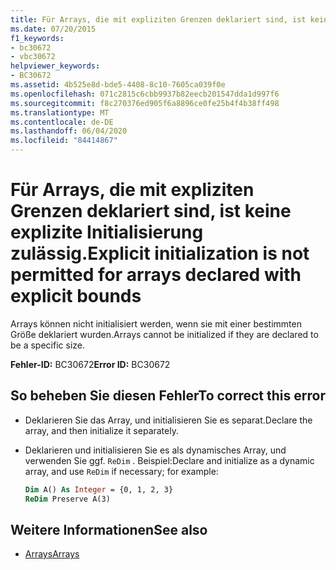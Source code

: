 ```yaml
---
title: Für Arrays, die mit expliziten Grenzen deklariert sind, ist keine explizite Initialisierung zulässig.
ms.date: 07/20/2015
f1_keywords:
- bc30672
- vbc30672
helpviewer_keywords:
- BC30672
ms.assetid: 4b525e8d-bde5-4408-8c10-7605ca039f0e
ms.openlocfilehash: 071c2815c6cbb9937b82eecb201547dda1d997f6
ms.sourcegitcommit: f8c270376ed905f6a8896ce0fe25b4f4b38ff498
ms.translationtype: MT
ms.contentlocale: de-DE
ms.lasthandoff: 06/04/2020
ms.locfileid: "84414867"
---
```

# <a name="explicit-initialization-is-not-permitted-for-arrays-declared-with-explicit-bounds"></a><span data-ttu-id="35121-102">Für Arrays, die mit expliziten Grenzen deklariert sind, ist keine explizite Initialisierung zulässig.</span><span class="sxs-lookup"><span data-stu-id="35121-102">Explicit initialization is not permitted for arrays declared with explicit bounds</span></span>

<span data-ttu-id="35121-103">Arrays können nicht initialisiert werden, wenn sie mit einer bestimmten Größe deklariert wurden.</span><span class="sxs-lookup"><span data-stu-id="35121-103">Arrays cannot be initialized if they are declared to be a specific size.</span></span>

<span data-ttu-id="35121-104">**Fehler-ID:** BC30672</span><span class="sxs-lookup"><span data-stu-id="35121-104">**Error ID:** BC30672</span></span>

## <a name="to-correct-this-error"></a><span data-ttu-id="35121-105">So beheben Sie diesen Fehler</span><span class="sxs-lookup"><span data-stu-id="35121-105">To correct this error</span></span>

- <span data-ttu-id="35121-106">Deklarieren Sie das Array, und initialisieren Sie es separat.</span><span class="sxs-lookup"><span data-stu-id="35121-106">Declare the array, and then initialize it separately.</span></span>

- <span data-ttu-id="35121-107">Deklarieren und initialisieren Sie es als dynamisches Array, und verwenden Sie ggf. `ReDim` . Beispiel:</span><span class="sxs-lookup"><span data-stu-id="35121-107">Declare and initialize as a dynamic array, and use `ReDim` if necessary; for example:</span></span>

  ```vb
  Dim A() As Integer = {0, 1, 2, 3}
  ReDim Preserve A(3)
  ```

## <a name="see-also"></a><span data-ttu-id="35121-108">Weitere Informationen</span><span class="sxs-lookup"><span data-stu-id="35121-108">See also</span></span>

- [<span data-ttu-id="35121-109">Arrays</span><span class="sxs-lookup"><span data-stu-id="35121-109">Arrays</span></span>](../programming-guide/language-features/arrays/index.md)

